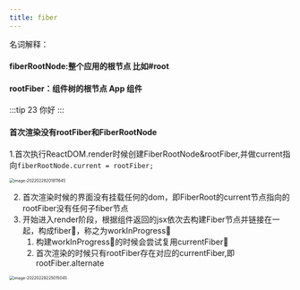 ```yaml
---
title: fiber
---
```


名词解释：

#### fiberRootNode:整个应用的根节点 比如#root

#### rootFiber：组件树的根节点 App 组件


:::tip 23
你好
:::



#### 首次渲染没有rootFiber和FiberRootNode

1.首次执行ReactDOM.render时候创建FiberRootNode&rootFiber,并做current指向`fiberRootNode.current = rootFiber;`

<img src="https://wuxiaohui-1254415986.cos.ap-nanjing.myqcloud.com/uPic/image-20220228201811645.png" alt="image-20220228201811645" style="zoom:50%;" />

2. 首次渲染时候的界面没有挂载任何的dom，即FiberRoot的current节点指向的rootFiber没有任何子fiber节点
3. 开始进入render阶段，根据组件返回的jsx依次去构建Fiber节点并链接在一起，构成fiber🌲，称之为workInProgress🌲
   1. 构建workInProgress🌲的时候会尝试复用currentFiber🌲
   2. 首次渲染的时候只有rootFiber存在对应的currentFiber,即rootFiber.alternate

<img src="https://wuxiaohui-1254415986.cos.ap-nanjing.myqcloud.com/uPic/image-20220228225015045.png" alt="image-20220228225015045" style="zoom: 50%;" />